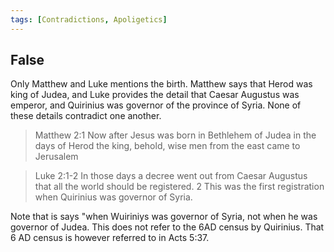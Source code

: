 ```yaml
---
tags: [Contradictions, Apoligetics]
---
```

## False

Only Matthew and Luke mentions the birth. Matthew says that Herod was king of Judea, and Luke provides the detail that Caesar Augustus was emperor, and Quirinius was governor of the province of Syria. None of these details contradict one another.

> Matthew 2:1 Now after Jesus was born in Bethlehem of Judea in the days of Herod the king, behold, wise men from the east came to Jerusalem

> Luke 2:1-2 In those days a decree went out from Caesar Augustus that all the world should be registered. 2 This was the first registration when Quirinius was governor of Syria.

Note that is says "when Wuiriniys was governor of Syria, not when he was governor of Judea. This does not refer to the 6AD census by Quirinius. That 6 AD census is however referred to in Acts 5:37.
